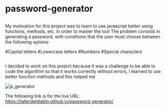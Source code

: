 # password-generator


##
My motivation for this project was to learn to use javascript better using functions, methods, etc. In order to master the tool The problem consists in generating a password, with conditions that the user must choose between the following options:

#Capital letters
#Lowercase letters
#Numbers
#Special characters

##
I decided to work on this project because it was a challenge to be able to code the algorithm so that it works correctly without errors, I learned to use better function methods and this helped me

![p_generator](https://user-images.githubusercontent.com/57916204/133682225-4d9eb4df-c468-4449-bd4f-2cfac871359d.jpg)

The following link is for the live URL: https://tallerdeldiablo.github.io/password-generator/
